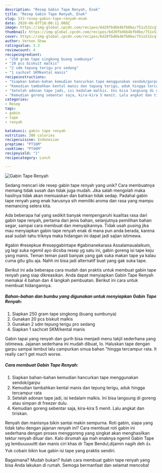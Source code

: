 ```yaml
---
description: "Resep Gabin Tape Renyah, Enak"
title: "Resep Gabin Tape Renyah, Enak"
slug: 533-resep-gabin-tape-renyah-enak
date: 2020-06-07T18:00:11.088Z
image: https://img-global.cpcdn.com/recipes/6d20fbd6b4bfb0be/751x532cq70/gabin-tape-renyah-foto-resep-utama.jpg
thumbnail: https://img-global.cpcdn.com/recipes/6d20fbd6b4bfb0be/751x532cq70/gabin-tape-renyah-foto-resep-utama.jpg
cover: https://img-global.cpcdn.com/recipes/6d20fbd6b4bfb0be/751x532cq70/gabin-tape-renyah-foto-resep-utama.jpg
author: Vernon Shaw
ratingvalue: 3.3
reviewcount: 4
recipeingredient:
- "250 gram tape singkong buang sumbunya"
- "20 pcs biskuit malkis"
- "2 sdm tepung terigu pro sedang"
- "1 sachcet SKMkental manis"
recipeinstructions:
- "Siapkan bahan-bahan kemudian hancurkan tape menggunakan sendok/garpu"
- "Kemudian tambahkan kental manis dan tepung terigu, aduk hingga tercampur rata"
- "Setelah adonan tape jadi, isi kedalam malkis. Ini bisa langsung di goreng atau simpan di freezer dulu."
- "Kemudian goreng sebentar saja, kira-kira 5 menit. Lalu angkat dan tiriskan."
categories:
- Resep
tags:
- gabin
- tape
- renyah

katakunci: gabin tape renyah 
nutrition: 300 calories
recipecuisine: Indonesian
preptime: "PT16M"
cooktime: "PT46M"
recipeyield: "1"
recipecategory: Lunch

---
```



![Gabin Tape Renyah](https://img-global.cpcdn.com/recipes/6d20fbd6b4bfb0be/751x532cq70/gabin-tape-renyah-foto-resep-utama.jpg)

Sedang mencari ide resep gabin tape renyah yang unik? Cara membuatnya memang tidak susah dan tidak juga mudah. Jika salah mengolah maka hasilnya tidak akan memuaskan dan bahkan tidak sedap. Padahal gabin tape renyah yang enak harusnya sih memiliki aroma dan rasa yang mampu memancing selera kita.

Ada beberapa hal yang sedikit banyak mempengaruhi kualitas rasa dari gabin tape renyah, pertama dari jenis bahan, selanjutnya pemilihan bahan segar, sampai cara membuat dan menyajikannya. Tidak usah pusing jika mau menyiapkan gabin tape renyah enak di mana pun anda berada, karena asal sudah tahu triknya maka hidangan ini dapat jadi sajian istimewa.

#gabin #resepkue #resepgabintape #gabinanekarasa Assalamaualaikum, yg lagi suka ngemil ayo dicoba resep yg satu ini, gabin goreng isi tape keju yang manis. Teman teman pasti banyak yang gak suka makan tape ya kalau cuma gitu gitu aja. Nahh ini bisa jadi alternatif buat yang gak suka tape.


Berikut ini ada beberapa cara mudah dan praktis untuk membuat gabin tape renyah yang siap dikreasikan. Anda dapat menyiapkan Gabin Tape Renyah memakai 4 bahan dan 4 langkah pembuatan. Berikut ini cara untuk membuat hidangannya.

<!--inarticleads1-->

##### Bahan-bahan dan bumbu yang digunakan untuk menyiapkan Gabin Tape Renyah:

1. Siapkan 250 gram tape singkong (buang sumbunya)
1. Gunakan 20 pcs biskuit malkis
1. Gunakan 2 sdm tepung terigu pro sedang
1. Siapkan 1 sachcet SKM/kental manis


Gabin tapai yang renyah dan gurih bisa menjadi menu takjil sederhana yang istimewa. Jajanan sederhana ini mudah dibuat, lo. Haluskan tape dengan garpu sampai lembut lalu campurkan smua bahan &#34;hingga tercampur rata. It really can&#39;t get much worse. 

<!--inarticleads2-->

##### Cara membuat Gabin Tape Renyah:

1. Siapkan bahan-bahan kemudian hancurkan tape menggunakan sendok/garpu
1. Kemudian tambahkan kental manis dan tepung terigu, aduk hingga tercampur rata
1. Setelah adonan tape jadi, isi kedalam malkis. Ini bisa langsung di goreng atau simpan di freezer dulu.
1. Kemudian goreng sebentar saja, kira-kira 5 menit. Lalu angkat dan tiriskan.


Renyah dan manisnya bikin santai makin sempurna. Roti gabin, siapa yang tidak tahu dengan jajanan renyah ini? Cara membuat roti gabin ini sederhana dengan proses menggoreng yang singkat akan menghasilkan tektur renyah diluar dan. Kalo dirumah aja mah enaknya ngemil Gabin Tape yg lembuuuuuttt dan manis ciri khas dr Tape Bendul,dijamin nagih deh 👍. Yuk cobain bikin kue gabin isi tape yang praktis sendiri. 

Bagaimana? Mudah bukan? Itulah cara membuat gabin tape renyah yang bisa Anda lakukan di rumah. Semoga bermanfaat dan selamat mencoba!
